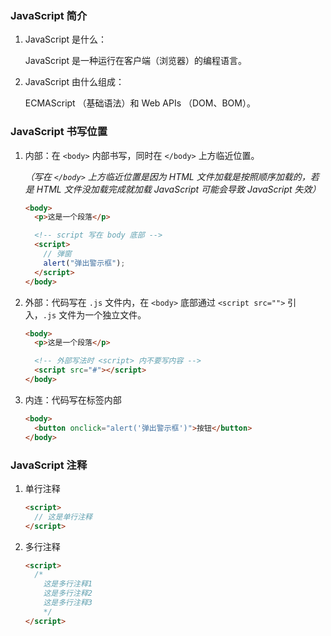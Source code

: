 ### JavaScript 简介

1. JavaScript 是什么：

   JavaScript 是一种运行在客户端（浏览器）的编程语言。

2. JavaScript 由什么组成：

   ECMAScript （基础语法）和 Web APIs （DOM、BOM）。

### JavaScript 书写位置

1. 内部：在 `<body>` 内部书写，同时在 `</body>` 上方临近位置。

   _（写在 `</body>` 上方临近位置是因为 HTML 文件加载是按照顺序加载的，若是 HTML 文件没加载完成就加载 JavaScript 可能会导致 JavaScript 失效）_

   ```html
   <body>
     <p>这是一个段落</p>

     <!-- script 写在 body 底部 -->
     <script>
       // 弹窗
       alert("弹出警示框");
     </script>
   </body>
   ```

2. 外部：代码写在 `.js` 文件内，在 `<body>` 底部通过 `<script src="">` 引入，`.js` 文件为一个独立文件。

   ```html
   <body>
     <p>这是一个段落</p>

     <!-- 外部写法时 <script> 内不要写内容 -->
     <script src="#"></script>
   </body>
   ```

3. 内连：代码写在标签内部

   ```html
   <body>
     <button onclick="alert('弹出警示框')">按钮</button>
   </body>
   ```

### JavaScript 注释

1. 单行注释

   ```html
   <script>
     // 这是单行注释
   </script>
   ```

2. 多行注释

   ```html
   <script>
     /*
       这是多行注释1
       这是多行注释2
       这是多行注释3
       */
   </script>
   ```
